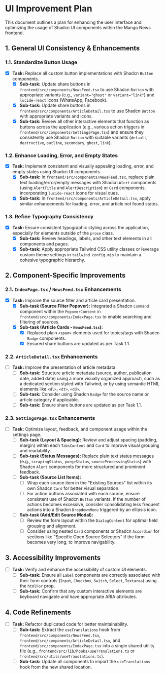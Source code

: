# UI Improvement Plan

This document outlines a plan for enhancing the user interface and optimizing the usage of Shadcn UI components within the Mango News frontend.

## 1. General UI Consistency & Enhancements

### 1.1. Standardize Button Usage
- [x] **Task:** Replace all custom button implementations with Shadcn `Button` components.
  - [x] **Sub-task:** Update share buttons in `frontend/src/components/NewsFeed.tsx` to use Shadcn `Button` with appropriate variants (e.g., `variant="ghost"` or `variant="link"`) and `lucide-react` icons (WhatsApp, Facebook).
  - [x] **Sub-task:** Update share buttons in `frontend/src/components/ArticleDetail.tsx` to use Shadcn `Button` with appropriate variants and icons.
  - [x] **Sub-task:** Review all other interactive elements that function as buttons across the application (e.g., various action triggers in `frontend/src/components/SettingsPage.tsx`) and ensure they consistently use Shadcn `Button` with suitable variants (`default`, `destructive`, `outline`, `secondary`, `ghost`, `link`).

### 1.2. Enhance Loading, Error, and Empty States
- [x] **Task:** Implement consistent and visually appealing loading, error, and empty states using Shadcn UI components.
  - [x] **Sub-task:** In `frontend/src/components/NewsFeed.tsx`, replace plain text loading/error/empty messages with Shadcn `Alert` components (using `AlertTitle` and `AlertDescription`) or `Card` components, incorporating `lucide-react` icons for visual cues.
  - [x] **Sub-task:** In `frontend/src/components/ArticleDetail.tsx`, apply similar enhancements for loading, error, and article not found states.

### 1.3. Refine Typography Consistency
- [x] **Task:** Ensure consistent typographic styling across the application, especially for elements outside of the `prose` class.
  - [x] **Sub-task:** Review headings, labels, and other text elements in all components and pages.
  - [x] **Sub-task:** Apply appropriate Tailwind CSS utility classes or leverage custom theme settings in `tailwind.config.mjs` to maintain a cohesive typographic hierarchy.

## 2. Component-Specific Improvements

### 2.1. `IndexPage.tsx` / `NewsFeed.tsx` Enhancements
- [x] **Task:** Improve the source filter and article card presentation.
  - [x] **Sub-task (Source Filter Popover):** Integrated a Shadcn `Command` component within the `PopoverContent` in `frontend/src/components/IndexPage.tsx` to enable searching and filtering of sources.
  - [x] **Sub-task (Article Cards - `NewsFeed.tsx`):**
    - [x] Replaced plain `<span>` elements used for topics/tags with Shadcn `Badge` components.
    - [x] Ensured share buttons are updated as per Task 1.1.

### 2.2. `ArticleDetail.tsx` Enhancements
- [ ] **Task:** Improve the presentation of article metadata.
  - [ ] **Sub-task:** Structure article metadata (source, author, publication date, added date) using a more visually organized approach, such as a dedicated section styled with Tailwind, or by using semantic HTML elements like `<dl>`, `<dt>`, `<dd>`.
  - [ ] **Sub-task:** Consider using Shadcn `Badge` for the source name or article category if applicable.
  - [ ] **Sub-task:** Ensure share buttons are updated as per Task 1.1.

### 2.3. `SettingsPage.tsx` Enhancements
- [ ] **Task:** Optimize layout, feedback, and component usage within the settings page.
  - [ ] **Sub-task (Layout & Spacing):** Review and adjust spacing (padding, margin) within each `TabsContent` and `Card` to improve visual grouping and readability.
  - [ ] **Sub-task (Status Messages):** Replace plain text status messages (e.g., `scrapingStatus`, `purgeStatus`, `sourceProcessingStatus`) with Shadcn `Alert` components for more structured and prominent feedback.
  - [ ] **Sub-task (Source List Items):**
    - [ ] Wrap each source item in the "Existing Sources" list within its own Shadcn `Card` for better visual separation.
    - [ ] For action buttons associated with each source, ensure consistent use of Shadcn `Button` variants. If the number of actions becomes excessive, consider consolidating less frequent actions into a Shadcn `DropdownMenu` triggered by an ellipsis icon.
  - [ ] **Sub-task (Add/Edit Source Modal):**
    - [ ] Review the form layout within the `DialogContent` for optimal field grouping and alignment.
    - [ ] Consider using nested `Card` components or Shadcn `Accordion` for sections like "Specific Open Source Selectors" if the form becomes very long, to improve navigability.

## 3. Accessibility Improvements

- [ ] **Task:** Verify and enhance the accessibility of custom UI elements.
  - [ ] **Sub-task:** Ensure all `Label` components are correctly associated with their form controls (`Input`, `Checkbox`, `Switch`, `Select`, `Textarea`) using the `htmlFor` prop.
  - [ ] **Sub-task:** Confirm that any custom interactive elements are keyboard navigable and have appropriate ARIA attributes.

## 4. Code Refinements

- [ ] **Task:** Refactor duplicated code for better maintainability.
  - [ ] **Sub-task:** Extract the `useTranslations` hook from `frontend/src/components/NewsFeed.tsx`, `frontend/src/components/ArticleDetail.tsx`, and `frontend/src/components/IndexPage.tsx` into a single shared utility file (e.g., `frontend/src/lib/hooks/useTranslations.ts` or `frontend/src/utils/useTranslations.ts`).
  - [ ] **Sub-task:** Update all components to import the `useTranslations` hook from the new shared location.
